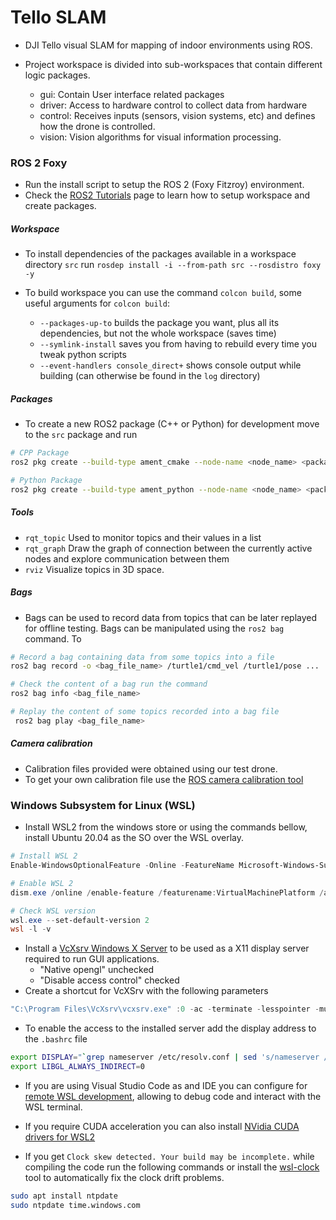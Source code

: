 # Tello SLAM

- DJI Tello visual SLAM for mapping of indoor environments using ROS.

- Project workspace is divided into sub-workspaces that contain different logic packages.
  - gui: Contain User interface related packages
  - driver: Access to hardware control to collect data from hardware
  - control: Receives inputs (sensors, vision systems, etc) and defines how the drone is controlled.
  - vision: Vision algorithms for visual information processing.



### ROS 2 Foxy

- Run the install script to setup the ROS 2 (Foxy Fitzroy) environment. 
- Check the [ROS2 Tutorials](https://index.ros.org/doc/ros2/Tutorials/) page to learn how to setup workspace and create packages.

##### Workspace

- To install dependencies of the packages available in a workspace directory `src` run `rosdep install -i --from-path src --rosdistro foxy -y`
- To build workspace you can use the command `colcon build`,  some useful arguments for `colcon build`:

  - `--packages-up-to` builds the package you want, plus all its dependencies, but not the whole workspace (saves time)
  - `--symlink-install` saves you from having to rebuild every time you tweak python scripts
  - `--event-handlers console_direct+` shows console output while building (can otherwise be found in the `log` directory)

##### Packages

- To create a new ROS2 package (C++ or Python) for development move to the `src` package and run

```bash
# CPP Package
ros2 pkg create --build-type ament_cmake --node-name <node_name> <package_name>

# Python Package
ros2 pkg create --build-type ament_python --node-name <node_name> <package_name>
```

##### Tools

- `rqt_topic` Used to monitor topics and their values in a list
- `rqt_graph` Draw the graph of connection between the currently active nodes and explore communication between them
- `rviz` Visualize topics in 3D space.

##### Bags

- Bags can be used to record data from topics that can be later replayed for offline testing. Bags can be manipulated using the `ros2 bag` command. To 

```bash
# Record a bag containing data from some topics into a file
ros2 bag record -o <bag_file_name> /turtle1/cmd_vel /turtle1/pose ...

# Check the content of a bag run the command
ros2 bag info <bag_file_name>

# Replay the content of some topics recorded into a bag file
 ros2 bag play <bag_file_name>
```

##### Camera calibration

- Calibration files provided were obtained using our test drone.
- To get your own calibration file use the [ROS camera calibration tool]()



### Windows Subsystem for Linux (WSL)

- Install WSL2 from the windows store or using the commands bellow, install Ubuntu 20.04 as the SO over the WSL overlay.

```powershell
# Install WSL 2
Enable-WindowsOptionalFeature -Online -FeatureName Microsoft-Windows-Subsystem-Linux

# Enable WSL 2
dism.exe /online /enable-feature /featurename:VirtualMachinePlatform /all /norestart

# Check WSL version
wsl.exe --set-default-version 2
wsl -l -v
```

- Install a [VcXsrv Windows X Server](https://sourceforge.net/projects/vcxsrv/) to be used as a X11 display server required to run GUI applications.
  - "Native opengl" unchecked
  - "Disable access control" checked
- Create a shortcut for VcXSrv with the following parameters

```powershell
"C:\Program Files\VcXsrv\vcxsrv.exe" :0 -ac -terminate -lesspointer -multiwindow -clipboard -wgl -dpi auto
```

- To enable the access to the installed server add the display address to the `.bashrc` file

```bash
export DISPLAY="`grep nameserver /etc/resolv.conf | sed 's/nameserver //'`:0"
export LIBGL_ALWAYS_INDIRECT=0
```

- If you are using Visual Studio Code as and IDE you can configure for [remote WSL development](https://code.visualstudio.com/docs/cpp/config-wsl), allowing to debug code and interact with the WSL terminal.
- If you require CUDA acceleration you can also install [NVidia CUDA drivers for WSL2](https://developer.nvidia.com/blog/announcing-cuda-on-windows-subsystem-for-linux-2/)

- If you get `Clock skew detected. Your build may be incomplete.` while compiling the code run the following commands or install the [wsl-clock](https://github.com/stuartleeks/wsl-clock) tool to automatically fix the clock drift problems.

```bash
sudo apt install ntpdate
sudo ntpdate time.windows.com
```

